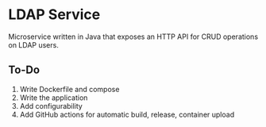 # LDAP Service
Microservice written in Java that exposes an HTTP API for CRUD operations on LDAP users.

## To-Do
1. Write Dockerfile and compose
1. Write the application
1. Add configurability
1. Add GitHub actions for automatic build, release, container upload